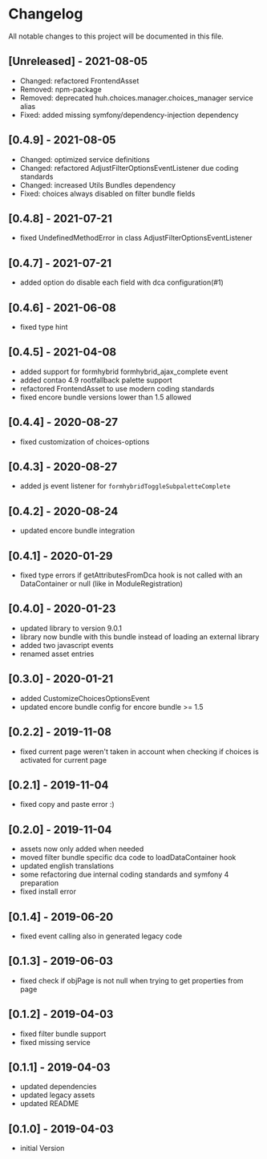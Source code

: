 # Changelog

All notable changes to this project will be documented in this file.

## [Unreleased] - 2021-08-05
- Changed: refactored FrontendAsset
- Removed: npm-package
- Removed: deprecated huh.choices.manager.choices_manager service alias
- Fixed: added missing symfony/dependency-injection dependency

## [0.4.9] - 2021-08-05
- Changed: optimized service definitions
- Changed: refactored AdjustFilterOptionsEventListener due coding standards
- Changed: increased Utils Bundles dependency
- Fixed: choices always disabled on filter bundle fields

## [0.4.8] - 2021-07-21
- fixed UndefinedMethodError in class AdjustFilterOptionsEventListener

## [0.4.7] - 2021-07-21

- added option do disable each field with dca configuration(#1)

## [0.4.6] - 2021-06-08

- fixed type hint

## [0.4.5] - 2021-04-08

- added support for formhybrid formhybrid_ajax_complete event
- added contao 4.9 rootfallback palette support
- refactored FrontendAsset to use modern coding standards
- fixed encore bundle versions lower than 1.5 allowed

## [0.4.4] - 2020-08-27

- fixed customization of choices-options

## [0.4.3] - 2020-08-27

- added js event listener for `formhybridToggleSubpaletteComplete`

## [0.4.2] - 2020-08-24

- updated encore bundle integration

## [0.4.1] - 2020-01-29

- fixed type errors if getAttributesFromDca hook is not called with an DataContainer or null (like in
  ModuleRegistration)

## [0.4.0] - 2020-01-23

- updated library to version 9.0.1
- library now bundle with this bundle instead of loading an external library
- added two javascript events
- renamed asset entries

## [0.3.0] - 2020-01-21

- added CustomizeChoicesOptionsEvent
- updated encore bundle config for encore bundle >= 1.5

## [0.2.2] - 2019-11-08

- fixed current page weren't taken in account when checking if choices is activated for current page

## [0.2.1] - 2019-11-04

- fixed copy and paste error :)

## [0.2.0] - 2019-11-04

- assets now only added when needed
- moved filter bundle specific dca code to loadDataContainer hook
- updated english translations
- some refactoring due internal coding standards and symfony 4 preparation
- fixed install error

## [0.1.4] - 2019-06-20

- fixed event calling also in generated legacy code

## [0.1.3] - 2019-06-03

- fixed check if objPage is not null when trying to get properties from page

## [0.1.2] - 2019-04-03

- fixed filter bundle support
- fixed missing service

## [0.1.1] - 2019-04-03

- updated dependencies
- updated legacy assets
- updated README

## [0.1.0] - 2019-04-03

- initial Version
